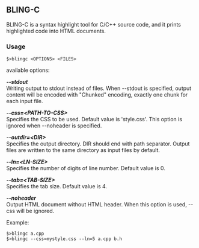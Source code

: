 ## BLING-C ##

BLING-C is a syntax highlight tool for C/C++ source code, and it prints
highlighted code into HTML documents.

### Usage

	$>blingc <OPTIONS> <FILES>

available options:

***--stdout***<br>
	Writing output to stdout instead of files. When --stdout is specified, output content will be encoded with "Chunked" encoding, exactly one chunk for each input file.

***--css=&lt;PATH-TO-CSS&gt;***<br>
    Specifies the CSS to be used. Default value is 'style.css'. This option is ignored when --noheader is specified.

***--outdir=&lt;DIR&gt;***<br>
    Specifies the output directory. DIR should end with path separator. Output files are written to the same directory as input files by default.

***--ln=&lt;LN-SIZE&gt;***<br>
    Specifies the number of digits of line number. Default value is 0.

***--tab=&lt;TAB-SIZE&gt;***<br>
    Specifies the tab size. Default value is 4.

***--noheader***<br>
    Output HTML document without HTML header. When this option is used, --css will be ignored.

Example:

    $>blingc a.cpp
    $>blingc --css=mystyle.css --ln=5 a.cpp b.h